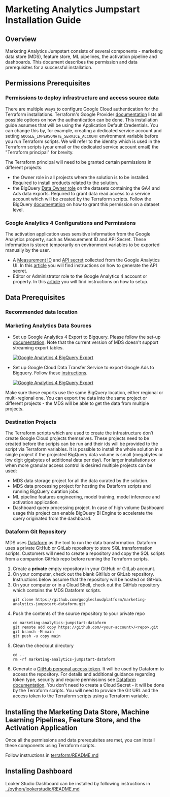# Marketing Analytics Jumpstart Installation Guide

## Overview

Marketing Analytics Jumpstart consists of several components - marketing data store (MDS), feature store, ML pipelines,
the activation pipeline and dashboards. This document describes the permission and data prerequisites for a successful installation.

## Permissions Prerequisites

### Permissions to deploy infrastructure and access source data

There are multiple ways to configure Google Cloud authentication for the Terraform installations. Terraform's Google
Provider [documentation](https://registry.terraform.io/providers/hashicorp/google/latest/docs/guides/provider_reference)
lists all possible options on how the authentication can be done. This installation guide assumes that will be using the
Application Default Credentials. You can change this by, for example, creating a dedicated service account and
setting `GOOGLE_IMPERSONATE_SERVICE_ACCOUNT` environment variable before you run Terraform scripts. We will refer to the
identity which is used in the Terraform scripts (your email or the dedicated service account email) the "Terraform
principal" for brevity.

The Terraform principal will need to be granted certain permissions in different projects:

* the Owner role in all projects where the solution is to be installed. Required to install products related to the
  solution.
* the BigQuery [Data Owner role](https://cloud.google.com/bigquery/docs/control-access-to-resources-iam#required_roles)
  on the datasets containing the GA4 and Ads data exports. Required to grant data read access to
  a service account which will be created by the Terraform scripts. Follow the
  BigQuery [documentation](https://cloud.google.com/bigquery/docs/control-access-to-resources-iam#grant_access_to_a_dataset)
  on how to grant this permission on a dataset level.

### Google Analytics 4 Configurations and Permissions

The activation application uses sensitive information from the Google Analytics property, such as Measurement ID and API Secret. These information is stored temporarily on environment variables to be exported manually by the user. 

* A [Measurement ID](https://support.google.com/analytics/answer/12270356?hl=en) and [API secret](https://support.google.com/analytics/answer/9814495?sjid=9902804247343448709-NA) collected from the Google Analytics UI. In this [article](https://support.google.com/analytics/answer/9814495?sjid=9902804247343448709-NA) you will find instructions on how to generate the API secret.
* Editor or Administrator role to the Google Analytics 4 account or property. In this [article](https://support.google.com/analytics/answer/9305587?hl=en#zippy=%2Cgoogle-analytics) you will find instructions on how to setup.

## Data Prerequisites

### Recommended data location

### Marketing Analytics Data Sources

* Set up Google Analytics 4 Export to Bigquery. Please follow the
  set-up [documentation](https://support.google.com/analytics/answer/9358801?hl=en). Note that the current version of MDS doesn't
  support streaming export tables.

  [![Google Analytics 4 BigQuery Export](https://img.youtube.com/vi/u4QlVsNh2Q4/0.jpg)](https://youtube.com/clip/Ugkxo955w1NlF8o5_EZmMdQO7UsxcFxnGt3j?si=zf1X4iEq_8IY_fu2)
  
  
* Set up Google Cloud Data Transfer Service to export Google Ads to Bigquery. Follow
  these [instructions](https://cloud.google.com/bigquery/docs/google-ads-transfer).

  [![Google Analytics 4 BigQuery Export](https://img.youtube.com/vi/svPy0o9r7eI/0.jpg)](https://youtube.com/clip/Ugkx9VT3yyM0GPwDXVVKcBMs2i7qbUmtOH74?si=p6MBZJE32x4EX8bT)

Make sure these exports use the same BigQuery location, either regional or multi-regional one. You can export the data
into the same project or different projects - the MDS will be able to get the data from multiple projects.

### Destination Projects

The Terraform scripts which are used to create the infrastructure don’t create Google Cloud projects themselves. These
projects need to be created before the scripts can be run and their ids will be provided to the script via Terraform
variables. It is possible to install the whole solution in a single project if the projected BigQuery data volume is
small (megabytes or low digit gigabytes of additional data per day). For larger installations or when more granular
access control is desired multiple projects can be used:

* MDS data storage project for all the data curated by the solution.
* MDS data processing project for hosting the Dataform scripts and running BigQuery curation jobs.
* ML pipeline features engineering, model training, model inference and activation application.
* Dashboard query processing project. In case of high volume Dashboard usage this project can enable BigQuery BI Engine
  to
  accelerate the query originated from the dashboard.

### Dataform Git Repository

MDS uses [Dataform](https://cloud.google.com/dataform) as the tool to run the data transformation. Dataform uses a
private GitHub or GitLab repository to store SQL transformation scripts. Customers will need to create a repository and
copy the SQL scripts from a companion GitHub repo before running the Terraform scripts.

1. Create a **private** empty repository in your GitHub or GitLab account.
2. On your computer, check out the blank GitHub or GitLab repository. Instructions below assume that the repository
   will be hosted on GitHub.
3. On your computer or in a Cloud Shell, check out the GitHub repository which contains the MDS Dataform scripts.
    ```
    git clone https://github.com/googlecloudplatform/marketing-analytics-jumpstart-dataform.git
    ```
4. Push the contents of the source repository to your private repo
    ```
   cd marketing-analytics-jumpstart-dataform
   git remote add copy https://github.com/<your-account>/<repo>.git
   git branch -M main
   git push -u copy main
    ```
5. Clean the checkout directory
   ```shell
   cd ..
   rm -rf marketing-analytics-jumpstart-dataform
   ```
6. Generate a [GitHub personal access token](https://cloud.google.com/dataform/docs/connect-repository#connect-https). It will be used by Dataform to access the repository. For details and
   additional guidance regarding token type, security and require permissions
   see [Dataform documentation](https://cloud.google.com/dataform/docs/connect-repository#create-secret). You don't need
   to create a Cloud Secret - it will be done by the Terraform scripts. You will need to provide the Git URL and the
   access token to the Terraform scripts using a Terraform variable.

## Installing the Marketing Data Store, Machine Learning Pipelines, Feature Store, and the Activation Application

Once all the permissions and data prerequisites are met, you can install these components using Terraform scripts.

Follow instructions in [terraform/README.md](terraform/README.md)

## Installing Dashboard

Looker Studio Dashboard can be installed by following instructions
in [../python/lookerstudio/README.md](../python/lookerstudio/README.md)
